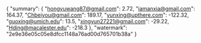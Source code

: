 {
    "summary": {
        "hongyuwang87@gmail.com": 2.72, 
        "iamanxia@gmail.com": 164.37, 
        "Chbeiyou@gmail.com": 189.17, 
        "yunxing@upthere.com": -122.32, 
        "guoxing@umich.edu": 13.5, 
        "xingyun27221@gmail.com": -29.22, 
        "Hding@macalester.edu": -218.3
    }, 
    "watermark": "2e9e36e05c05e8dfcc1148a76ad00d765701b38a"
}
